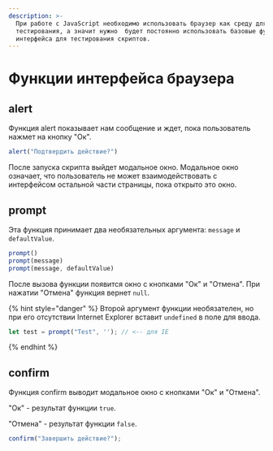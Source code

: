 ```yaml
---
description: >-
  При работе с JavaScript необходимо использовать браузер как среду для
  тестирования, а значит нужно  будет постоянно использовать базовые функции
  интерфейса для тестирования скриптов.
---
```


# Функции интерфейса браузера

## alert

Функция alert показывает нам сообщение и ждет, пока пользователь нажмет на кнопку "Ок".

```javascript
alert("Подтвердить действие?")
```

После запуска скрипта выйдет модальное окно. Модальное окно означает, что пользователь не может взаимодействовать с интерфейсом остальной части страницы, пока открыто это окно.

## prompt

Эта функция принимает два необязательных аргумента: `message` и `defaultValue`.

```javascript
prompt()
prompt(message)
prompt(message, defaultValue)
```

После вызова функции появится окно с кнопками "Ок" и "Отмена". При нажатии "Отмена" функция вернет `null`.

{% hint style="danger" %}
Второй аргумент функции необязателен, но при его отсутствии Internet Explorer вставит `undefined` в поле для ввода.

```javascript
let test = prompt("Test", ''); // <-- для IE
```
{% endhint %}

## confirm

Функция confirm выводит модальное окно с кнопками "Ок" и "Отмена".

"Ок" - результат функции `true`.

"Отмена" - результат функции `false`.

```javascript
confirm("Завершить действие?");
```
